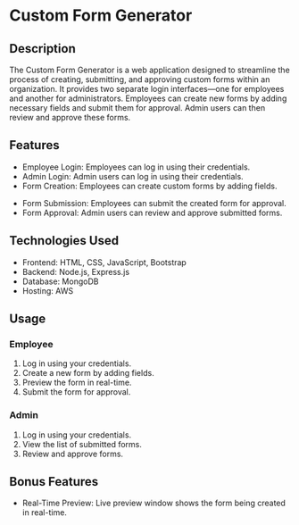 # Custom Form Generator

## Description
The Custom Form Generator is a web application designed to streamline the process of creating, submitting, and approving custom forms within an organization. It provides two separate login interfaces—one for employees and another for administrators. Employees can create new forms by adding necessary fields and submit them for approval. Admin users can then review and approve these forms. 

<!-- Additionally, a live preview window allows employees to visualize the form they are creating in real-time. -->

## Features
- Employee Login: Employees can log in using their credentials.
- Admin Login: Admin users can log in using their credentials.
- Form Creation: Employees can create custom forms by adding fields.
<!-- - Real-Time Preview: Live preview window shows the form being created in real-time. -->
- Form Submission: Employees can submit the created form for approval.
- Form Approval: Admin users can review and approve submitted forms.

## Technologies Used
- Frontend: HTML, CSS, JavaScript, Bootstrap
- Backend: Node.js, Express.js
- Database: MongoDB
- Hosting: AWS
<!-- - Other: Socket.IO for real-time updates -->

<!-- ## Setup
To set up the Custom Form Generator on your local machine, follow these steps:

1. Clone the repository: `git clone <repository-url>`
2. Install dependencies: `npm install`
3. Configure the database settings in `config.js`
4. Start the server: `npm start`
5. Access the application in your browser at `http://localhost:3000` -->

## Usage
### Employee
1. Log in using your credentials.
2. Create a new form by adding fields.
3. Preview the form in real-time.
4. Submit the form for approval.

### Admin
1. Log in using your credentials.
2. View the list of submitted forms.
3. Review and approve forms.


## Bonus Features

- Real-Time Preview: Live preview window shows the form being created in real-time.
